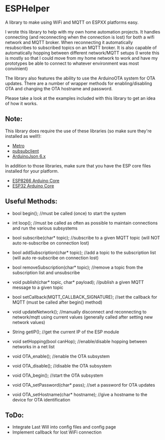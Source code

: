 # ESPHelper
A library to make using WiFi and MQTT on ESPXX platforms easy.

I wrote this library to help with my own home automation projects. It handles connecting (and reconnecting 
when the connection is lost) for both a wifi network and MQTT broker. When reconnecting it automatically 
resubscribes to subscribed topics on an MQTT broker. It is also capable of automatically hopping between
different network/MQTT setups (I wrote this is mostly so that I could move from my home network to work
and have my prototypes be able to connect to whatever environment was most convinient)

The library also features the ability to use the ArduinoOTA system for OTA updates. There are a number of wrapper 
methods for enabling/disabling OTA and changing the OTA hostname and password.

Please take a look at the examples included with this library to get an idea of how it works. 

Note:
-----
This library does require the use of these libraries (so make sure they're installed as well!):
* [Metro](https://www.pjrc.com/teensy/td_libs_Metro.html)
* [pubsubclient](https://github.com/knolleary/pubsubclient)
* [ArduinoJson 6.x](https://github.com/bblanchon/ArduinoJson)

 In addition to those libraries, make sure that you have the ESP core files installed for your platform.
 * [ESP8266 Arduino Core](https://github.com/esp8266/Arduino)
 * [ESP32 Arduino Core](https://github.com/espressif/arduino-esp32)

Useful Methods:
---------------

* bool begin(); //must be called (once) to start the system

* int loop();  //must be called as often as possible to maintain connections and run the various subsystems


* bool subscribe(char* topic);  //subscribe to a given MQTT topic (will NOT auto re-subscribe on connection lost)

* bool addSubscription(char* topic);  //add a topic to the subscription list (will auto re-subscribe on connection lost)

* bool removeSubscription(char* topic); //remove a topic from the subscription list and unsubscribe

* void publish(char* topic, char* payload); //publish a given MQTT message to a given topic

* bool setCallback(MQTT_CALLBACK_SIGNATURE);  //set the callback for MQTT (must be called after begin() method)


* void updateNetwork(); //manually disconnect and reconnecting to network/mqtt using current values (generally called after setting new network values)

* String getIP(); //get the current IP of the ESP module


* void setHopping(bool canHop); //enable/disable hopping between networks in a net list


* void OTA_enable();  //enable the OTA subsystem

* void OTA_disable(); //disable the OTA subsystem

* void OTA_begin();   //start the OTA subsystem

* void OTA_setPassword(char* pass); //set a password for OTA updates

* void OTA_setHostname(char* hostname); //give a hostname to the device for OTA identification

ToDo:
-----

* Integrate Last Will into config files and config page
* Implement callback for lost WiFi connection

